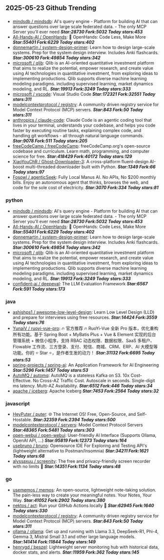 ## 2025-05-23 Github Trending

### 
* [mindsdb / mindsdb](https://github.com/mindsdb/mindsdb): AI's query engine - Platform for building AI that can answer questions over large scale federated data. - The only MCP Server you'll ever need ***Star:28730 Fork:5032 Today stars:453***
* [All-Hands-AI / OpenHands](https://github.com/All-Hands-AI/OpenHands): 🙌 OpenHands: Code Less, Make More ***Star:55401 Fork:6229 Today stars:402***
* [donnemartin / system-design-primer](https://github.com/donnemartin/system-design-primer): Learn how to design large-scale systems. Prep for the system design interview. Includes Anki flashcards. ***Star:300610 Fork:49854 Today stars:342***
* [microsoft / qlib](https://github.com/microsoft/qlib): Qlib is an AI-oriented quantitative investment platform that aims to realize the potential, empower research, and create value using AI technologies in quantitative investment, from exploring ideas to implementing productions. Qlib supports diverse machine learning modeling paradigms. including supervised learning, market dynamics modeling, and RL. ***Star:19913 Fork:3249 Today stars:333***
* [microsoft / vscode](https://github.com/microsoft/vscode): Visual Studio Code ***Star:172321 Fork:32551 Today stars:311***
* [modelcontextprotocol / registry](https://github.com/modelcontextprotocol/registry): A community driven registry service for Model Context Protocol (MCP) servers. ***Star:843 Fork:50 Today stars:311***
* [anthropics / claude-code](https://github.com/anthropics/claude-code): Claude Code is an agentic coding tool that lives in your terminal, understands your codebase, and helps you code faster by executing routine tasks, explaining complex code, and handling git workflows - all through natural language commands. ***Star:9078 Fork:511 Today stars:205***
* [freeCodeCamp / freeCodeCamp](https://github.com/freeCodeCamp/freeCodeCamp): freeCodeCamp.org's open-source codebase and curriculum. Learn math, programming, and computer science for free. ***Star:418429 Fork:40172 Today stars:129***
* [XiaoYouChR / Ghost-Downloader-3](https://github.com/XiaoYouChR/Ghost-Downloader-3): A cross-platform fluent-design AI-boost multi-threaded downloader built with Python. ***Star:1349 Fork:66 Today stars:97***
* [Fosowl / agenticSeek](https://github.com/Fosowl/agenticSeek): Fully Local Manus AI. No APIs, No $200 monthly bills. Enjoy an autonomous agent that thinks, browses the web, and code for the sole cost of electricity. ***Star:3070 Fork:334 Today stars:81***

### python
* [mindsdb / mindsdb](https://github.com/mindsdb/mindsdb): AI's query engine - Platform for building AI that can answer questions over large scale federated data. - The only MCP Server you'll ever need ***Star:28730 Fork:5032 Today stars:453***
* [All-Hands-AI / OpenHands](https://github.com/All-Hands-AI/OpenHands): 🙌 OpenHands: Code Less, Make More ***Star:55401 Fork:6229 Today stars:402***
* [donnemartin / system-design-primer](https://github.com/donnemartin/system-design-primer): Learn how to design large-scale systems. Prep for the system design interview. Includes Anki flashcards. ***Star:300610 Fork:49854 Today stars:342***
* [microsoft / qlib](https://github.com/microsoft/qlib): Qlib is an AI-oriented quantitative investment platform that aims to realize the potential, empower research, and create value using AI technologies in quantitative investment, from exploring ideas to implementing productions. Qlib supports diverse machine learning modeling paradigms. including supervised learning, market dynamics modeling, and RL. ***Star:19913 Fork:3249 Today stars:333***
* [confident-ai / deepeval](https://github.com/confident-ai/deepeval): The LLM Evaluation Framework ***Star:6567 Fork:591 Today stars:173***

### java
* [ashishps1 / awesome-low-level-design](https://github.com/ashishps1/awesome-low-level-design): Learn Low Level Design (LLD) and prepare for interviews using free resources. ***Star:14424 Fork:3559 Today stars:76***
* [YunaiV / ruoyi-vue-pro](https://github.com/YunaiV/ruoyi-vue-pro): 🔥 官方推荐 🔥 RuoYi-Vue 全新 Pro 版本，优化重构所有功能。基于 Spring Boot + MyBatis Plus + Vue & Element 实现的后台管理系统 + 微信小程序，支持 RBAC 动态权限、数据权限、SaaS 多租户、Flowable 工作流、三方登录、支付、短信、商城、CRM、ERP、AI 大模型等功能。你的 ⭐️ Star ⭐️，是作者生发的动力！ ***Star:31132 Fork:6695 Today stars:53***
* [spring-projects / spring-ai](https://github.com/spring-projects/spring-ai): An Application Framework for AI Engineering ***Star:5296 Fork:1457 Today stars:53***
* [AutoMQ / automq](https://github.com/AutoMQ/automq): AutoMQ is a stateless Kafka on S3. 10x Cost-Effective. No Cross-AZ Traffic Cost. Autoscale in seconds. Single-digit ms latency. Multi-AZ Availability. ***Star:6512 Fork:446 Today stars:34***
* [apache / iceberg](https://github.com/apache/iceberg): Apache Iceberg ***Star:7453 Fork:2564 Today stars:32***

### javascript
* [HeyPuter / puter](https://github.com/HeyPuter/puter): 🌐 The Internet OS! Free, Open-Source, and Self-Hostable. ***Star:32359 Fork:2394 Today stars:500***
* [modelcontextprotocol / servers](https://github.com/modelcontextprotocol/servers): Model Context Protocol Servers ***Star:48365 Fork:5481 Today stars:303***
* [open-webui / open-webui](https://github.com/open-webui/open-webui): User-friendly AI Interface (Supports Ollama, OpenAI API, ...) ***Star:95819 Fork:12373 Today stars:164***
* [usebruno / bruno](https://github.com/usebruno/bruno): Opensource IDE For Exploring and Testing API's (lightweight alternative to Postman/Insomnia) ***Star:34211 Fork:1621 Today stars:68***
* [alyssaxuu / screenity](https://github.com/alyssaxuu/screenity): The free and privacy-friendly screen recorder with no limits 🎥 ***Star:14351 Fork:1134 Today stars:48***

### go
* [usememos / memos](https://github.com/usememos/memos): An open-source, lightweight note-taking solution. The pain-less way to create your meaningful notes. Your Notes, Your Way. ***Star:41052 Fork:2902 Today stars:380***
* [nektos / act](https://github.com/nektos/act): Run your GitHub Actions locally 🚀 ***Star:62945 Fork:1640 Today stars:330***
* [modelcontextprotocol / registry](https://github.com/modelcontextprotocol/registry): A community driven registry service for Model Context Protocol (MCP) servers. ***Star:843 Fork:50 Today stars:311***
* [ollama / ollama](https://github.com/ollama/ollama): Get up and running with Llama 3.3, DeepSeek-R1, Phi-4, Gemma 3, Mistral Small 3.1 and other large language models. ***Star:141414 Fork:11844 Today stars:149***
* [henrygd / beszel](https://github.com/henrygd/beszel): Lightweight server monitoring hub with historical data, docker stats, and alerts. ***Star:11959 Fork:362 Today stars:145***
